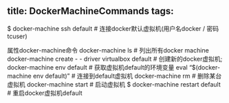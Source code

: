 title: DockerMachineCommands
tags:
---

$ docker-machine ssh default	# 连接docker默认虚拟机(用户名docker / 密码tcuser)
     

属性docker-machine命令
     docker-machine ls      # 列出所有docker machine
     docker-machine create - - driver virtualbox default      # 创建新的docker虚拟机;
     docker-machine env default      # 获取虚拟机default的环境变量
     eval “$(docker-machine env default)”     # 连接到default虚拟机
     docker-machine rm <machine-name>     # 删除某台虚拟机
     docker-machine start <machine-name>     # 启动虚拟机
      $ docker-machine restart default      #  重启docker虚拟机default

 